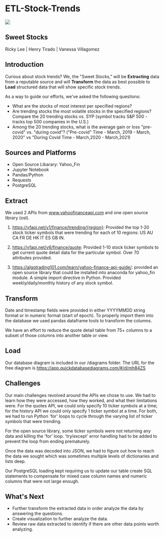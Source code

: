 # ETL-Stock-Trends

<img src="https://newsroom.unsw.edu.au/sites/default/files/styles/full_width__2x/public/thumbnails/image/shutterstock_750493204_1.jpg?itok=2e58K6MB">

## Sweet Stocks
Ricky Lee | Henry Tirado | Vanessa Villagomez

## Introduction
Curious about stock trends? We, the "Sweet Stocks," will be **Extracting** data from a reputable source and will **Transform** the data as best possible to **Load** structured data that will show specific stock trends. 

As a way to guide our efforts, we've asked the following questions:
* What are the stocks of most interest per specified regions?
* Are trending stocks the most volatile stocks in the specified regions? Compare the 20 trending stocks vs. SYP (symbol tracks S&P 500 - tracks top 500 companies in the U.S.)
* Among the 20 trending stocks, what is the average gain or loss "pre-covid" vs. "during covid"? ("Pre-covid" Time - March, 2019 - March, 2020" vs "During Covid Time - March,2020 - March,2021)

## Sources and Platforms

* Open Source Libarary: Yahoo_Fin
* Jupyter Notebook
* Pandas/Python
* Requests
* PostgreSQL

## Extract
We used 2 APIs from www.yahoofinanceapi.com and one open source library (osl).

1. https://yfapi.net/v1/finance/trending/{region}:  Provided the top 1-20 stock ticker symbols that were trending for each of 10 regions:  US AU CA FR DE HK IT ES GB IN.

2. https://yfapi.net/v6/finance/quote: Provided 1-10 stock ticker symbols to get current quote detail data for the particular symbol.  Over 70 attributes provided.

3. https://algotrading101.com/learn/yahoo-finance-api-guide/: provided an open source library that could be installed into anaconda for yahoo_fin module.  A simple import directive in Python.  Provided weekly/daily/monthly history of any stock symbol.

## Transform
Date and timestamp fields were provided in either YYYYMMDD string format or in numeric format (start of epoch).  To properly import them into the database we used pandas dataframe tools to transform the columns.

We have an effort to reduce the quote detail table from 75+ columns to a subset of those columns into another table or view.

## Load
Our database diagram is included in our /diagrams folder.  The URL for the free diagram is https://app.quickdatabasediagrams.com/#/d/mh84ZS

## Challenges
Our main challenges revolved around the APIs we chose to use.  We had to learn how they were accessed, how they worked, and what their limitations were.  For the quotes API, we could only specify 10 ticker symbols at a time; for the history API we could only specify 1 ticker symbol at a time.  For both, we had to run Python 'for' loops to cycle through the varying list of ticker symbols that were trending.

For the open source library, some ticker symbols were not returning any data and killing the 'for' loop.  'try/except' error handling had to be added to prevent the loop from ending prematurely.

Once the data was decoded into JSON, we had to figure out how to reach the data we sought which was sometimes multiple levels of dictionaries and lists deep.

Our PostgreSQL loading kept requiring us to update our table create SQL statements to compensate for mixed case column names and numeric columns that were not large enough.

## What's Next
* Further transform the extracted data in order analyze the data by answering the questions. 
* Create visualization to further analyze the data. 
* Review raw data extracted to identify if there are other data points worth analyzing. 
